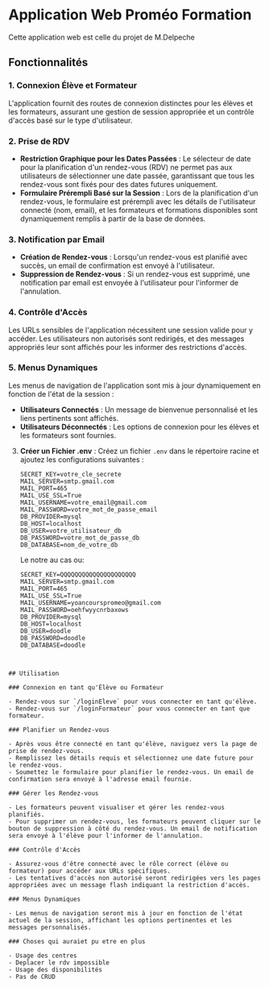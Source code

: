# Application Web Proméo Formation

Cette application web est celle du projet de M.Delpeche

## Fonctionnalités

### 1. Connexion Élève et Formateur

L'application fournit des routes de connexion distinctes pour les élèves et les formateurs, assurant une gestion de session appropriée et un contrôle d'accès basé sur le type d'utilisateur.

### 2. Prise de RDV

- **Restriction Graphique pour les Dates Passées** : Le sélecteur de date pour la planification d'un rendez-vous (RDV) ne permet pas aux utilisateurs de sélectionner une date passée, garantissant que tous les rendez-vous sont fixés pour des dates futures uniquement.
- **Formulaire Prérempli Basé sur la Session** : Lors de la planification d'un rendez-vous, le formulaire est prérempli avec les détails de l'utilisateur connecté (nom, email), et les formateurs et formations disponibles sont dynamiquement remplis à partir de la base de données.

### 3. Notification par Email

- **Création de Rendez-vous** : Lorsqu'un rendez-vous est planifié avec succès, un email de confirmation est envoyé à l'utilisateur.
- **Suppression de Rendez-vous** : Si un rendez-vous est supprimé, une notification par email est envoyée à l'utilisateur pour l'informer de l'annulation.

### 4. Contrôle d'Accès

Les URLs sensibles de l'application nécessitent une session valide pour y accéder. Les utilisateurs non autorisés sont redirigés, et des messages appropriés leur sont affichés pour les informer des restrictions d'accès.

### 5. Menus Dynamiques

Les menus de navigation de l'application sont mis à jour dynamiquement en fonction de l'état de la session :
- **Utilisateurs Connectés** : Un message de bienvenue personnalisé et les liens pertinents sont affichés.
- **Utilisateurs Déconnectés** : Les options de connexion pour les élèves et les formateurs sont fournies.



3. **Créer un Fichier .env** :
    Créez un fichier `.env` dans le répertoire racine et ajoutez les configurations suivantes :
    ```dotenv
    SECRET_KEY=votre_cle_secrete
    MAIL_SERVER=smtp.gmail.com
    MAIL_PORT=465
    MAIL_USE_SSL=True
    MAIL_USERNAME=votre_email@gmail.com
    MAIL_PASSWORD=votre_mot_de_passe_email
    DB_PROVIDER=mysql
    DB_HOST=localhost
    DB_USER=votre_utilisateur_db
    DB_PASSWORD=votre_mot_de_passe_db
    DB_DATABASE=nom_de_votre_db
    ```
    Le notre au cas ou: 

    ```
    SECRET_KEY=QQQQQQQQQQQQQQQQQQQQQ
    MAIL_SERVER=smtp.gmail.com
    MAIL_PORT=465
    MAIL_USE_SSL=True
    MAIL_USERNAME=yoancourspromeo@gmail.com
    MAIL_PASSWORD=oehfwyycnrbaxows
    DB_PROVIDER=mysql
    DB_HOST=localhost
    DB_USER=doodle
    DB_PASSWORD=doodle
    DB_DATABASE=doodle
    
```


## Utilisation

### Connexion en tant qu'Élève ou Formateur

- Rendez-vous sur `/loginEleve` pour vous connecter en tant qu'élève.
- Rendez-vous sur `/loginFormateur` pour vous connecter en tant que formateur.

### Planifier un Rendez-vous

- Après vous être connecté en tant qu'élève, naviguez vers la page de prise de rendez-vous.
- Remplissez les détails requis et sélectionnez une date future pour le rendez-vous.
- Soumettez le formulaire pour planifier le rendez-vous. Un email de confirmation sera envoyé à l'adresse email fournie.

### Gérer les Rendez-vous

- Les formateurs peuvent visualiser et gérer les rendez-vous planifiés.
- Pour supprimer un rendez-vous, les formateurs peuvent cliquer sur le bouton de suppression à côté du rendez-vous. Un email de notification sera envoyé à l'élève pour l'informer de l'annulation.

### Contrôle d'Accès

- Assurez-vous d'être connecté avec le rôle correct (élève ou formateur) pour accéder aux URLs spécifiques.
- Les tentatives d'accès non autorisé seront redirigées vers les pages appropriées avec un message flash indiquant la restriction d'accès.

### Menus Dynamiques

- Les menus de navigation seront mis à jour en fonction de l'état actuel de la session, affichant les options pertinentes et les messages personnalisés.

### Choses qui auraiet pu etre en plus

- Usage des centres 
- Deplacer le rdv impossible
- Usage des disponibilités
- Pas de CRUD


